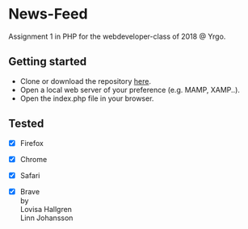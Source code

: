 # News-Feed
Assignment 1 in PHP for the webdeveloper-class of 2018 @ Yrgo.

## Getting started
- Clone or download the repository [here](https://github.com/Neyrin/News-Feed.git).
- Open a local web server of your preference (e.g. MAMP, XAMP..).
- Open the index.php file in your browser.

## Tested
- [x] Firefox
- [x] Chrome
- [x] Safari
- [x] Brave  
by  
Lovisa Hallgren  
Linn Johansson  

